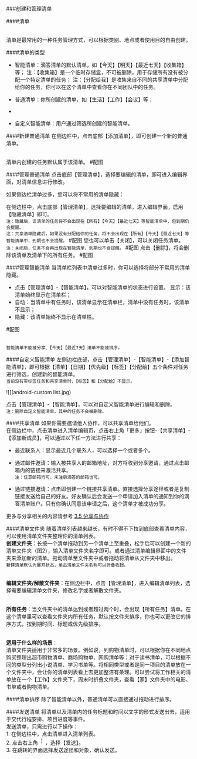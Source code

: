 ###创建和管理清单

####清单

<br >清单是最常用的一种任务管理方式，可以根据类别、地点或者使用目的自由创建。

####清单的类型
* 智能清单：滴答清单的默认清单，如【今天】【明天】【最近七天】【收集箱】等； 
注：【收集箱】是一个临时存储盒，不可被删除，用于存储所有没有被分配一个特定清单的任务； 
注：【分配给我】是收集来自不同的共享清单中分配给你的任务，你可以在这个清单中查看你在不同团队中的任务。

* 普通清单：你所创建的清单，如【生活】【工作】【会议】等；
* 
* 自定义智能清单：用户通过筛选所创建的智能清单。


####新建普通清单
在侧边栏中，点击底部【添加清单】，即可创建一个新的普通清单。

<br>清单内创建的任务默认属于该清单。
#配图

####管理普通清单
点击底部【管理清单】，选择要编辑的清单，即可进入编辑界面，对清单信息进行修改。

如果侧边栏清单过多，您可以将不常用的清单隐藏：

在侧边栏中，点击底部【管理清单】，选择要编辑的清单，进入编辑界面，启用【隐藏清单】即可。
<br>`注：隐藏后，该清单的任务将不会出现在【所有】【今天】【最近七天】等智能清单中，但到期仍会提醒。`
<br>`注：共享清单隐藏后，如果没有分配给你的任务，将不会出现在【所有】【今天】【最近七天】等智能清单中，到期也不会提醒。`
#配图
您也可以单击【关闭】，可以关闭任务清单。 
<br>`注：关闭后，任务不会再出现在智能清单，到期也不会提醒。`
#配图
点击【删除】，将会删除该清单及清单下的所有任务。
#配图

####管理智能清单 
当清单栏列表中清单过多时，你可以选择将部分不常用的清单隐藏。
* 点击【管理清单】-【智能清单】，可以对智能清单的状态进行设置。
显示：该清单始终显示在清单栏；
* 自动：当清单中有任务时，该清单显示在清单栏，清单中没有任务时，该清单不显示；
* 隐藏：该清单始终不显示在清单栏。

#配图

<br >`智能清单不能被分享、【今天】【最近7天】清单不能被排序。` 

####自定义智能清单
左侧边栏底部，点击【管理清单】-【智能清单】-【添加智能清单】，即可根据【清单】【日期】【优先级】【标签】【分配给】五个条件对任务进行筛选，创建新的智能清单。
<br >`当前没有带标签任务和共享清单时，【标签】和【分配给】不显示。`

![](android-custom list.jpg)

点击【管理清单】-【智能清单】，可以对自定义智能清单进行编辑和删除。
<br>`注：删除自定义智能清单，其中的任务不会被删除。`

####共享清单
如果你需要邀请他人协作，可以共享清单给他们。
<br>在侧边栏中，点击清单进入清单编辑页，点击右上角「更多」按钮-【共享清单】-【添加新成员】，可以通过以下任一方法进行共享：
* 最近联系人：显示最近几个联系人，可以选择一个或者多个。

* 通过邮件邀请：输入被共享人的邮箱地址，对方将收到分享邀请，通过点击邮箱内的链接来激活共享。
<br>`注：任意邮箱均可，未注册滴答的邮箱也可。`

* 通过链接邀请：点击即创建一个链接共享清单。直接选择分享途径或者是复制链接发送给自己的好友。好友确认后会发送一个申请加入清单的通知到你的滴答清单账户。只有你确认同意该申请之后，这个清单才被成功分享。

更多与分享相关的内容请参考 [3.5 分享与协作](android_app/5_share_lists.md)

####清单文件夹
随着清单列表越来越长，有时不得不下拉到底部查看清单内容，可以使用清单文件夹整理你的清单列表。
<br >**创建文件夹**：长按一个清单拖动到另一个清单上至重叠，松手后可以创建一个新的清单文件夹（图2），输入清单文件夹名字即可。或者通过清单编辑界面中的文件夹来添加新的清单。拖动清单至文件夹中或者拖动将清单从文件夹中移出。
<br >`新建清单默认为展开状态，单击清单文件夹名称可以折叠收起。`

<br >**编辑文件夹/解散文件夹**：在侧边栏中，点击【管理清单】，进入编辑清单列表，选择需要编辑清单文件夹，修改名字或者解散文件夹。

<br >**所有任务**：当文件夹中的清单达到或者超过两个时，会出现【所有任务】清单。在这个清单里可以查看文件夹内所有任务，默认按文件夹排序，你也可以更改它的排序方式，按到期时间、标题或优先级排序。

<br >**适用于什么样的场景**：
<br >清单文件夹适用于非常多的场景。例如说，列购物清单时，可以根据你在不同地点购买整理出超市购物清单、商场购物单、网购清单等；对于读书清单，可以根据不同的类型分列出小说清单、学习书单等。将相同类型或者是同一项目的清单放在一个文件夹中，会让你的清单列表看上去更加整洁有条理。可以尝试将工作相关的清单放在一个【工作】文件夹下，周末时折叠文件夹，查看【家】文件夹中的电影、书单或者购物清单。

####清单排序
除了智能清单以外，普通清单可以直接通过拖动进行排序。



####发送清单
将清单以及清单内的任务标题和时间以文字的形式发送出去，适用于交代行程安排、项目进度等事件。
<br >发送清单，只需进行以下操作：
<br>1. 在侧边栏中，点击清单进入清单列表。
<br>2. 点击右上角<img src="../images/images_android/image001.png" title="更多" width="20" />，选择【发送】。
<br>3. 在跳转的界面选择发送途径和对象，确认发送。


